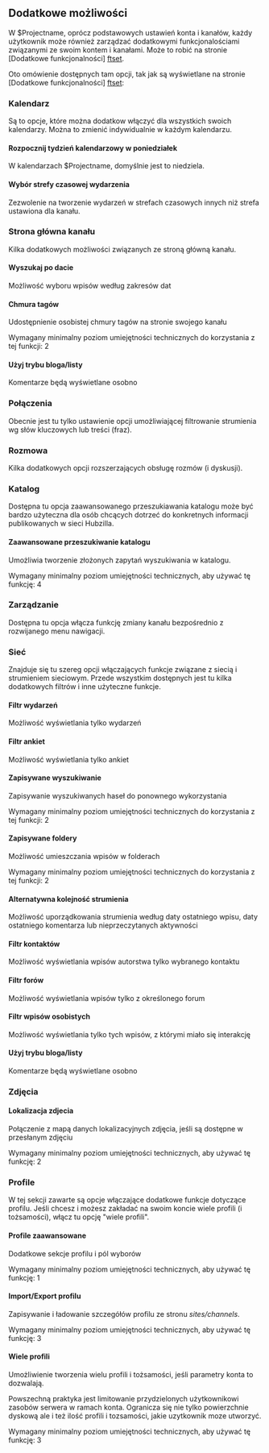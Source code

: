 [ftset]: /settings/features "Dodatkowe funkcjonalności"

## Dodatkowe możliwości

W $Projectname, oprócz podstawowych ustawień konta i kanałów, każdy użytkownik może również zarządzać dodatkowymi funkcjonalościami związanymi ze swoim kontem i kanałami. Może to robić na stronie [Dodatkowe funkcjonalności] [ftset].  

Oto omówienie dostępnych tam opcji, tak jak są wyświetlane na stronie [Dodatkowe funkcjonalności] [ftset]:

<h3 id="calendar_settings">Kalendarz</h3>
Są to opcje, które można dodatkow włączyć dla wszystkich swoich kalendarzy. Można to zmienić indywidualnie w każdym kalendarzu.

<h4>Rozpocznij tydzień kalendarzowy w poniedziałek</h4>
W kalendarzach $Projectname, domyślnie jest to niedziela.

<h4>Wybór strefy czasowej wydarzenia</h4>
Zezwolenie na tworzenie wydarzeń w strefach czasowych innych niż strefa ustawiona dla kanału. 

<h3 id="channel_main_page_settings">Strona główna kanału</h3>
Kilka dodatkowych możliwości związanych ze stroną główną kanału.

<h4>Wyszukaj po dacie</h4>
Możliwość wyboru wpisów według zakresów dat

<h4>Chmura tagów</h4>
Udostępnienie osobistej chmury tagów na stronie swojego kanału
<!-- TODO: full description for Tag Cloud -->

Wymagany minimalny poziom umiejętności technicznych do korzystania z tej funkcji: 2

<h4>Użyj trybu bloga/listy</h4>
Komentarze będą wyświetlane osobno

<h3 id="connections_settings">Połączenia</h3>
Obecnie jest tu tylko ustawienie opcji umożliwiającej filtrowanie strumienia wg słów kluczowych lub treści (fraz).

<h3 id="conversation_settings">Rozmowa</h3>
Kilka dodatkowych opcji rozszerzających obsługę rozmów (i dyskusji).   

<h3 id="directory_settings">Katalog</h3>
Dostępna tu opcja zaawansowanego przeszukiawania katalogu może być bardzo użyteczna dla osób chcących dotrzeć do konkretnych informacji publikowanych w sieci Hubzilla.   

<h4>Zaawansowane przeszukiwanie katalogu</h4>
Umożliwia tworzenie złożonych zapytań wyszukiwania w katalogu.

<!-- TODO: full description for Advanced Directory Search -->

Wymagany minimalny poziom umiejętności technicznych, aby używać tę funkcję: 4

<h3 id="manage_settings">Zarządzanie</h3>
Dostępna tu opcja włącza funkcję zmiany kanału bezpośrednio z rozwijanego menu nawigacji.   

<h3 id="network_settings">Sieć</h3>
Znajduje się tu szereg opcji włączających funkcje związane z siecią i strumieniem sieciowym. Przede wszystkim dostępnych jest tu kilka dodatkowych filtrów i inne użyteczne funkcje.

<h4>Filtr wydarzeń</h4>
Możliwość wyświetlania tylko wydarzeń

<h4>Filtr ankiet</h4>
Możliwość wyświetlania tylko ankiet

<h4>Zapisywane wyszukiwanie</h4>
Zapisywanie wyszukiwanych haseł do ponownego wykorzystania

<!-- TODO: full description for Saved Searches -->

Wymagany minimalny poziom umiejętności technicznych do korzystania z tej funkcji: 2

<h4>Zapisywane foldery</h4>
Możliwość umieszczania wpisów w folderach
<!-- TODO: full description for Saved Folders -->

Wymagany minimalny poziom umiejętności technicznych do korzystania z tej funkcji: 2

<h4>Alternatywna kolejność strumienia</h4>
Możliwość uporządkowania strumienia według daty ostatniego wpisu, daty ostatniego komentarza lub nieprzeczytanych aktywności

<h4>Filtr kontaktów</h4>
Możliwość wyświetlania wpisów autorstwa tylko wybranego kontaktu

<h4>Filtr forów</h4>
Możliwość wyświetlania wpisów tylko z określonego forum

<h4>Filtr wpisów osobistych</h4>
Możliwość wyświetlania tylko tych wpisów, z którymi miało się interakcję

<h4>Użyj trybu bloga/listy</h4>
Komentarze będą wyświetlane osobno       

<h3 id="photos_settings">Zdjęcia</h3>

<h4>Lokalizacja zdjecia</h4>
        
Połączenie z mapą danych lokalizacyjnych zdjęcia, jeśli są dostępne w przesłanym zdjęciu

<!-- TODO: full description for Photo Location -->

Wymagany minimalny poziom umiejętności technicznych, aby używać tę funkcję: 2

<h3 id="profiles_settings">Profile</h3>
W tej sekcji zawarte są opcje włączające dodatkowe funkcje dotyczące profilu. Jeśli chcesz i możesz zakładać na swoim koncie wiele profili (i tożsamości), włącz tu opcję "wiele profili".

<h4>Profile zaawansowane</h4>

Dodatkowe sekcje profilu i pól wyborów
<!-- TODO: full description for Advanced Profiles -->

Wymagany minimalny poziom umiejętności technicznych, aby używać tę funkcję: 1

<h4>Import/Export profilu</h4>
Zapisywanie i ładowanie szczegółów profilu ze stronu <i>sites/channels</i>.
<!-- TODO: full description for Profile Import/Export -->

Wymagany minimalny poziom umiejętności technicznych, aby używać tę funkcję: 3

<h4>Wiele profili</h4>
Umożliwienie tworzenia wielu profili i tożsamości, jeśli parametry konta to dozwalają.

Powszechną praktyka jest limitowanie przydzielonych użytkownikowi zasobów serwera w ramach konta. Ogranicza się nie tylko powierzchnie dyskową ale i też ilość profili i tozsamości, jakie uzytkownik moze utworzyć.   
<!-- TODO: full description for Multiple Profiles -->

Wymagany minimalny poziom umiejętności technicznych, aby używać tę funkcję: 3


